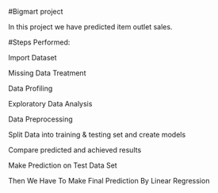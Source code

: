 #Bigmart project

In this project we have predicted item outlet sales.

#Steps Performed:

Import Dataset

Missing Data Treatment

Data Profiling

Exploratory Data Analysis

Data Preprocessing

Split Data into training & testing set and create models

Compare predicted and achieved results

Make Prediction on Test Data Set

Then We Have To Make Final Prediction By Linear Regression
